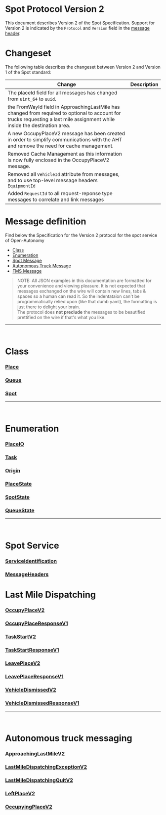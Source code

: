# Spot Protocol Version 2

This document describes Version 2 of the Spot Specification. Support for Version 2 is indicated by the `Protocol` and `Version` field in the [message header](MessageHeaders.md).

# Changeset
The following table describes the changeset between Version 2 and Version 1 of the Spot standard:

| Change | Description |
|---|---|
| The placeId field for all messages has changed from `uint_64` to `uuid`. |
| the FromWayId field in ApproachingLastMile has changed from required to optional to account for trucks requesting a last mile assignment while inside the destination area. |
| A new OccupyPlaceV2 message has been created in order to simplify communications with the AHT and remove the need for cache management. |
| Removed Cache Management as this information is now fully enclosed in the OccupyPlaceV2 message. |
| Removed all `VehicleId` attribute from messages, and to use top-level message headers `EquipmentId` |
| Added `RequestId` to all request-reponse type messages to correlate and link messages |
 


# Message definition
Find below the Specification for the Version 2 protocol for the spot service of Open-Autonomy
- [Class](#class)
- [Enumeration](#enumeration)
- [Spot Message](#spot-service)
- [Autonomous Truck Message](#Autonomous-truck-messaging)
- [FMS Message](#fms-messaging)

> NOTE: All JSON examples in this documentation are formatted for your convenience and viewing pleasure.  It is not expected that messages exchanged on the wire will contain new lines, tabs & spaces so a human can read it. So the indentataion can't be programmatically relied upon (like that dumb yaml), the formatting is just there to delight your brain. <br> The protocol does **not preclude** the messages to be beautified prettified on the wire if that's what you like.
---

<br>

# Class
### [Place](class_Place.md#place)
### [Queue](class_Place.md#queue)
### [Spot](class_Place.md#spot)
---

<br>

# Enumeration
### [PlaceIO](enum_Place.md#placeio-enumeration)
### [Task](enum_Place.md#task-enumeration)
### [Origin](enum_Place.md#origin-enumeration)
### [PlaceState](enum_Place.md#placestate-enumeration)
### [SpotState](enum_Place.md#spotstate-enumeration)
### [QueueState](enum_Place.md#queuestate-enumeration)
---

<br>

# Spot Service
### [ServiceIdentification](ServiceIdentification.md)
### [MessageHeaders](MessageHeaders.md)
# Last Mile Dispatching
### [OccupyPlaceV2](OccupyPlaceV2.md)
### [OccupyPlaceResponseV1](OccupyPlaceResponseV1.md)
### [TaskStartV2](TaskStartV2.md)
### [TaskStartResponseV1](TaskStartResponseV1.md)
### [LeavePlaceV2](LeavePlaceV2.md)
### [LeavePlaceResponseV1](LeavePlaceResponseV1.md)
### [VehicleDismissedV2](VehicleDismissedV2.md)
### [VehicleDismissedResponseV1](VehicleDismissedResponseV1.md)
---

<br>

# Autonomous truck messaging
### [ApproachingLastMileV2](ApproachingLastMileV2.md)
### [LastMileDispatchingExceptionV2](LastMileDispatchingExceptionV2.md)
### [LastMileDispatchingQuitV2](LastMileDispatchingQuitV2.md)
### [LeftPlaceV2](LeftPlaceV2.md)
### [OccupyingPlaceV2](OccupyingPlaceV2.md)

